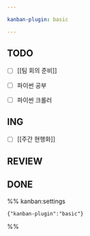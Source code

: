 ```yaml
---

kanban-plugin: basic

---
```


## TODO

- [ ] [[팀 회의 준비]]
- [ ] 파이썬 공부
- [ ] 파이썬 크롤러


## ING

- [ ] [[주간 현행화]]


## REVIEW



## DONE





%% kanban:settings
```
{"kanban-plugin":"basic"}
```
%%